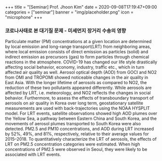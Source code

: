 +++
title = "[Seminar] Prof. Jhoon Kim"
date = 2020-09-08T17:19:47+09:00
categories = ["seminar"]
banner = "img/placeholder.png"
icon = "microphone"
+++
###  코로나사태로 본 대기질 문제 - 미세먼지 장거리 수송의 영향
 Particulate matter (PM) concentrations at a given location are determined by local emission and long-range transport(LRT) from neighboring areas, where local emission consists of direct emission as particles (solid) and indirect emission as precursors (gas) to form particles through chemical reactions in the atmosphere. COVID-19 has changed our life style drastically affecting social behavior, economy, industry, traffic etc., which in turn affected air quality as well. Aerosol optical depth (AOD) from GOCI and NO2 from OMI and TROPOMI showed noticeable changes in the air quality in East Asia. With the longer lifetime of aerosols as compared to NO2, the reduction of these two pollutants appeared differently. While aerosols are affected by LRT, i.e. meteorology, and NO2 reflects the changes in social behavior.
 Furthermore, to assess the effects of transboundary transport of aerosols on air quality in Korea over long term, geostationary satellite measurements are used with back-trajectories using the NOAA HYSPLIT model. For LRT events, satellite observations showed high AOD plumes over the Yellow Sea, a pathway between Eastern China and South Korea, and the movements of aerosol plumes transported to South Korea were also detected. PM2.5 and PM10 concentrations, and AOD during LRT increased by 52%, 49%, and 81%, respectively, relative to their average values for 2015–2018. To quantitatively characterize the LRT of aerosols, the effects of LRT on PM2.5 concentration categories were estimated. When high concentrations of PM2.5 were observed in Seoul, they were likely to be associated with LRT events.
